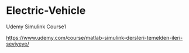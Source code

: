 # Electric-Vehicle
Udemy Simulink Course1

https://www.udemy.com/course/matlab-simulink-dersleri-temelden-ileri-seviyeye/
